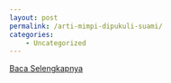 ```yaml
---
layout: post
permalink: /arti-mimpi-dipukuli-suami/
categories:
    - Uncategorized
---
```


[Baca Selengkapnya](/09)